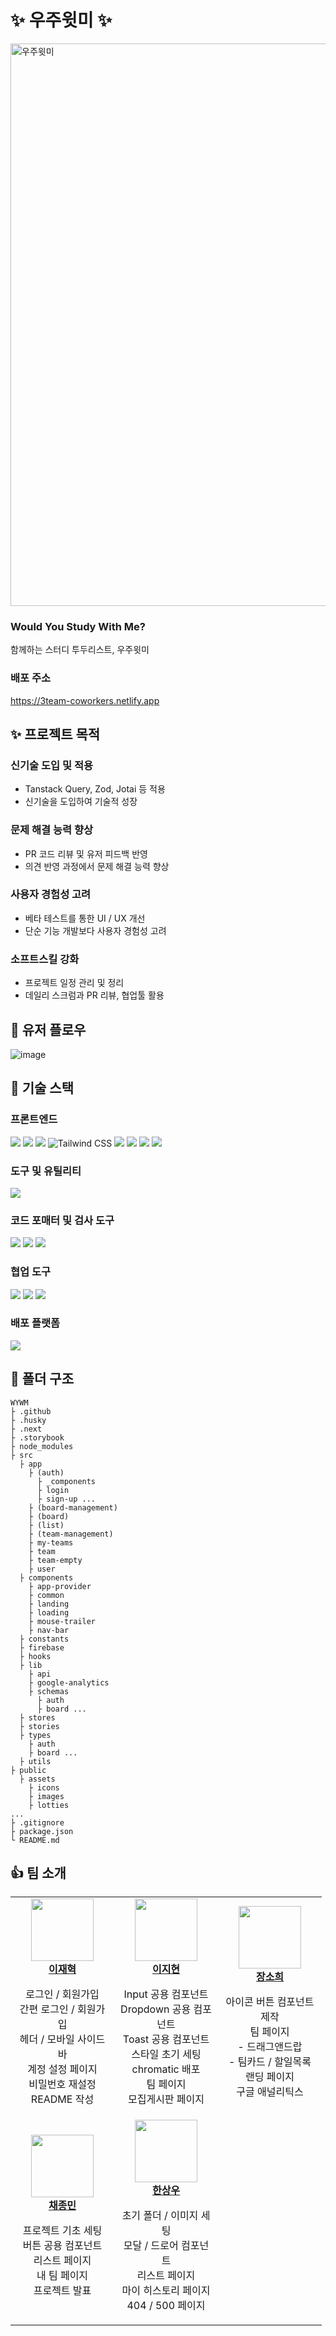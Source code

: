 # ✨ 우주윗미 ✨

<img width="900" alt="우주윗미" src="https://github.com/user-attachments/assets/ac3c53e4-5215-40be-a092-8ef2cbad09ce">

### Would You Study With Me?

함께하는 스터디 투두리스트, 우주윗미

### 배포 주소

https://3team-coworkers.netlify.app

## ✨ 프로젝트 목적

### 신기술 도입 및 적용

- Tanstack Query, Zod, Jotai 등 적용
- 신기술을 도입하여 기술적 성장

### 문제 해결 능력 향상

- PR 코드 리뷰 및 유저 피드백 반영
- 의견 반영 과정에서 문제 해결 능력 향상

### 사용자 경험성 고려

- 베타 테스트를 통한 UI / UX 개선
- 단순 기능 개발보다 사용자 경험성 고려

### 소프트스킬 강화

- 프로젝트 일정 관리 및 정리
- 데일리 스크럼과 PR 리뷰, 협업툴 활용

## 💎 유저 플로우

![image](https://github.com/user-attachments/assets/00968f2c-a2b3-4bc5-af5d-5196f8ed5618)

## 🔨 기술 스택

### 프론트엔드

<img src="https://img.shields.io/badge/React-61DAFB?style=for-the-badge&logo=React&logoColor=white"> <img src="https://img.shields.io/badge/TypeScript-3178C6?style=for-the-badge&logo=TypeScript&logoColor=white"> <img src="https://img.shields.io/badge/Next.js-000000?style=for-the-badge&logo=Next.js&logoColor=white"> <img alt="Tailwind CSS" src ="https://img.shields.io/badge/Tailwind_CSS-06B6D4.svg?&style=for-the-badge&logo=tailwindcss&logoColor=white"/> <img src="https://img.shields.io/badge/react--hook--form-663399?style=for-the-badge&logo=react&logoColor=white"> <img src="https://img.shields.io/badge/React_Query-FF4154?style=for-the-badge&logo=ReactQuery&logoColor=white" /> <img src="https://img.shields.io/badge/axios-671ddf?&style=for-the-badge&logo=axios&logoColor=white" /> <img src="https://img.shields.io/badge/storybook-FF4785?style=for-the-badge&logo=storybook&logoColor=white" />

### 도구 및 유틸리티

<img src="https://img.shields.io/badge/Yarn-2C8EBB?style=for-the-badge&logo=yarn&logoColor=white"/>

### 코드 포매터 및 검사 도구

<img src="https://img.shields.io/badge/eslint-4B32C3?style=for-the-badge&logo=eslint&logoColor=white"> <img src="https://img.shields.io/badge/prettier-F7B93E?style=for-the-badge&logo=prettier&logoColor=white"> <img src="https://img.shields.io/badge/Zod-000000?style=for-the-badge&logo=zod&logoColor=3068B7" />

### 협업 도구

<img src="https://img.shields.io/badge/GitHub-181717?style=for-the-badge&logo=GitHub&logoColor=white" /> <img src="https://img.shields.io/badge/Discord-5B61EE?style=for-the-badge&logo=Discord&logoColor=white" /> <img src="https://img.shields.io/badge/Notion-000000?style=for-the-badge&logo=Notion&logoColor=white">

### 배포 플랫폼

<img src="https://img.shields.io/badge/Netlify-00C7B7?style=for-the-badge&logo=netlify&logoColor=white" />

## 📝 폴더 구조

```
WYWM
├ .github
├ .husky
├ .next
├ .storybook
├ node_modules
├ src
  ├ app
    ├ (auth)
      ├ _components
      ├ login
      ├ sign-up ...
    ├ (board-management)
    ├ (board)
    ├ (list)
    ├ (team-management)
    ├ my-teams
    ├ team
    ├ team-empty
    ├ user
  ├ components
    ├ app-provider
    ├ common
    ├ landing
    ├ loading
    ├ mouse-trailer
    ├ nav-bar
  ├ constants
  ├ firebase
  ├ hooks
  ├ lib
    ├ api
    ├ google-analytics
    ├ schemas
      ├ auth
      ├ board ...
  ├ stores
  ├ stories
  ├ types
    ├ auth
    ├ board ...
  ├ utils
├ public
  ├ assets
    ├ icons
    ├ images
    ├ lotties
...
├ .gitignore
├ package.json
└ README.md
```

## 👍 팀 소개

<table align="center">
    <tbody>
        <!-- 첫 번째 행: 3명의 팀원 -->
        <tr>
            <td align="center" style="width: 150px; height: 150px;">
                <a href="https://github.com/JHmeatschool">
                    <img src="https://avatars.githubusercontent.com/JHmeatschool" width="100" height="100"/><br>
                    <strong>이재혁</strong>
                </a>
                <ul style="list-style: none; padding: 0;">
                    <li>로그인 / 회원가입</li>
                    <li>간편 로그인 / 회원가입</li>
                    <li>헤더 / 모바일 사이드바</li>
                    <li>계정 설정 페이지</li>
                    <li>비밀번호 재설정</li>
                    <li>README 작성</li>
                </ul>
            </td>
            <td align="center" style="width: 150px; height: 150px;">
                <a href="https://github.com/easyhyun00">
                    <img src="https://avatars.githubusercontent.com/easyhyun00" width="100" height="100"/><br>
                    <strong>이지현</strong>
                </a>  
                <ul style="list-style: none; padding: 0;">
                    <li>Input 공용 컴포넌트</li>
                    <li>Dropdown 공용 컴포넌트</li>
                    <li>Toast 공용 컴포넌트</li>
                    <li>스타일 초기 세팅</li>
                    <li>chromatic 배포</li>
                    <li>팀 페이지</li>
                    <li>모집게시판 페이지</li>
                </ul>
            </td>
            <td align="center" style="width: 150px; height: 150px;">
                <a href="https://github.com/han9898">
                    <img src="https://avatars.githubusercontent.com/han9898" width="100px" height="100px"/><br>
                    <strong>장소희</strong>
                </a>
                <ul style="list-style: none; padding: 0;">
                    <li>아이콘 버튼 컴포넌트 제작</li>
                    <li>팀 페이지</li>
                    <li>- 드래그앤드랍</li>
                    <li>- 팀카드 / 할일목록</li>
                    <li>랜딩 페이지</li>
                    <li>구글 애널리틱스</li>
                </ul>
            </td>
        </tr>
        <tr>
            <td align="center" style="width: 150px; height: 150px;">
                <a href="https://github.com/JayChae">
                    <img src="https://avatars.githubusercontent.com/JayChae" width="100px" height="100px"/><br>
                    <strong>채종민</strong>
                </a>  
                <ul style="list-style: none; padding: 0;">
                    <li>프로젝트 기초 세팅</li>
                    <li>버튼 공용 컴포넌트</li>
                    <li>리스트 페이지</li>
                    <li>내 팀 페이지</li>
                    <li>프로젝트 발표</li>
                </ul>
            </td>
            <td align="center" style="width: 150px; height: 150px;">
                <a href="https://github.com/Han-wo">
                    <img src="https://avatars.githubusercontent.com/Han-wo" width="100px" height="100px"/><br>
                    <strong>한상우</strong>
                </a>  
                <ul style="list-style: none; padding: 0;">
                    <li>초기 폴더 / 이미지 세팅</li>
                    <li>모달 / 드로어 컴포넌트</li>
                    <li>리스트 페이지</li>
                    <li>마이 히스토리 페이지</li>
                    <li>404 / 500 페이지</li>
                </ul>
            </td>
        </tr>
    </tbody>
</table>
